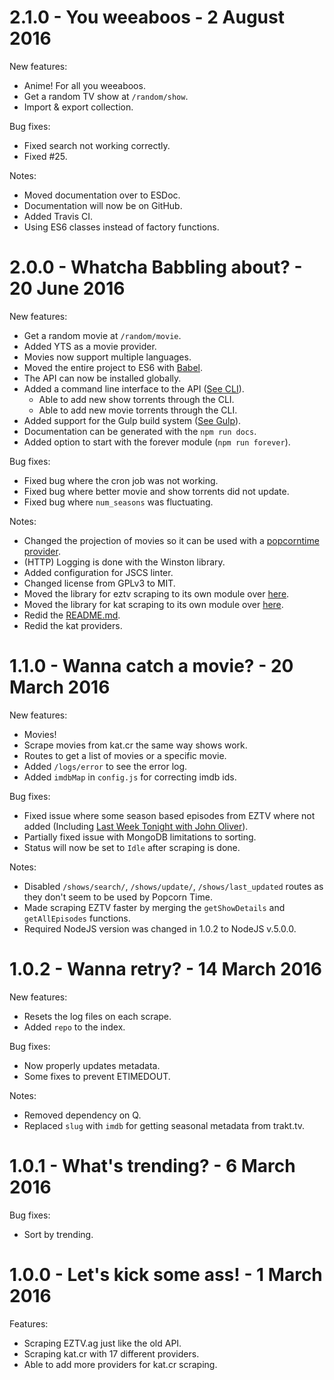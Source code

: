 2.1.0 - You weeaboos - 2 August 2016
====================================

New features:
 - Anime! For all you weeaboos.
 - Get a random TV show at `/random/show`.
 - Import & export collection.

Bug fixes:
 - Fixed search not working correctly.
 - Fixed #25.

Notes:
 - Moved documentation over to ESDoc.
 - Documentation will now be on GitHub.
 - Added Travis CI.
 - Using ES6 classes instead of factory functions.

2.0.0 - Whatcha Babbling about? - 20 June 2016
==============================================

New features:
 - Get a random movie at `/random/movie`.
 - Added YTS as a movie provider.
 - Movies now support multiple languages.
 - Moved the entire project to ES6 with [Babel](https://babeljs.io/).
 - The API can now be installed globally.
 - Added a command line interface to the API ([See CLI](README.md#cli)).
   - Able to add new show torrents through the CLI.
   - Able to add new movie torrents through the CLI.
 - Added support for the Gulp build system ([See Gulp](README.md#gulp)).
 - Documentation can be generated with the `npm run docs`.
 - Added option to start with the forever module (`npm run forever`).

Bug fixes:
 - Fixed bug where the cron job was not working.
 - Fixed bug where better movie and show torrents did not update.
 - Fixed bug where `num_seasons` was fluctuating.

Notes:
 - Changed the projection of movies so it can be used with a [popcorntime provider](https://github.com/ChrisAlderson/butter-provider-movies).
 - (HTTP) Logging is done with the Winston library.
 - Added configuration for JSCS linter.
 - Changed license from GPLv3 to MIT.
 - Moved the library for eztv scraping to its own module over [here](https://github.com/ChrisAlderson/eztv-api-pt).
 - Moved the library for kat scraping to its own module over [here](https://github.com/ChrisAlderson/kat-api-pt).
 - Redid the [README.md](README.md).
 - Redid the kat providers.

1.1.0 - Wanna catch a movie? - 20 March 2016
============================================

New features:
 - Movies!
  - Scrape movies from kat.cr the same way shows work.
  - Routes to get a list of movies or a specific movie.
 - Added `/logs/error` to see the error log.
 - Added `imdbMap` in `config.js` for correcting imdb ids.

Bug fixes:
 - Fixed issue where some season based episodes from EZTV where not added (Including [Last Week Tonight with John Oliver](https://eztv.ag/shows/1025/last-week-tonight-with-john-oliver/)).
 - Partially fixed issue with MongoDB limitations to sorting.
 - Status will now be set to `Idle` after scraping is done.

Notes:
 - Disabled `/shows/search/`, `/shows/update/`, `/shows/last_updated` routes as they don't seem to be used by Popcorn Time.
 - Made scraping EZTV faster by merging the `getShowDetails` and `getAllEpisodes` functions.
 - Required NodeJS version was changed in 1.0.2 to NodeJS v.5.0.0.

1.0.2 - Wanna retry? - 14 March 2016
====================================

New features:
 - Resets the log files on each scrape.
 - Added `repo` to the index.

Bug fixes:
 - Now properly updates metadata.
 - Some fixes to prevent ETIMEDOUT.

Notes:
 - Removed dependency on Q.
 - Replaced `slug` with `imdb` for getting seasonal metadata from trakt.tv.

1.0.1 - What's trending? - 6 March 2016
======================================

Bug fixes:
 - Sort by trending.

1.0.0 - Let's kick some ass! - 1 March 2016
============================================

Features:
 - Scraping EZTV.ag just like the old API.
 - Scraping kat.cr with 17 different providers.
 - Able to add more providers for kat.cr scraping.

